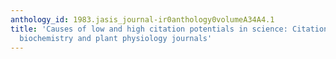 ```yaml
---
anthology_id: 1983.jasis_journal-ir0anthology0volumeA34A4.1
title: 'Causes of low and high citation potentials in science: Citation analysis of
  biochemistry and plant physiology journals'
---
```


